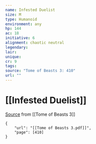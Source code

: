 ```yaml
---
name: Infested Duelist
size: M
type: Humanoid
environment: any
hp: 144
ac: 18
initiative: 6
alignment: chaotic neutral
legendary: 
lair: 
unique: 
cr: 9
tags: 
source: "Tome of Beasts 3: 410"
url: ""
---
```

# [[Infested Duelist]]

[Source](zotero://open-pdf/library/items/BLGR9HVR?page=410) from [[Tome of Beasts 3]]

```pdf
{
	"url": "[[Tome of Beasts 3.pdf]]",
	"page": [410]
}
```

